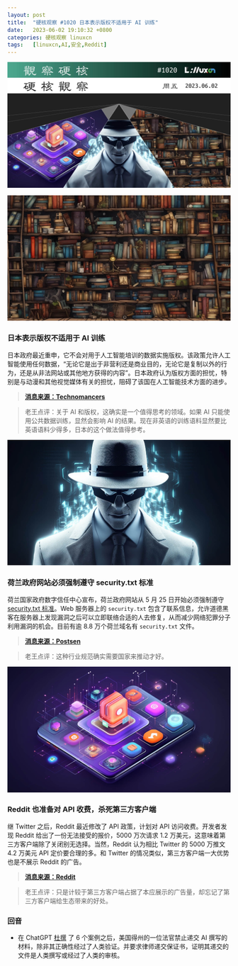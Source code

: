 ```yaml
---
layout: post
title:	"硬核观察 #1020 日本表示版权不适用于 AI 训练"
date:	2023-06-02 19:10:32 +0800 
categories:	硬核观察 linuxcn 
tags:	[linuxcn,AI,安全,Reddit]
---
```



![](/Asserts/Images/album/202306/02/190924xwcjobjyqicx3kzw.jpg)


![](/Asserts/Images/album/202306/02/190939xggrzsftsxvzfrzz.jpg)


### 日本表示版权不适用于 AI 训练


日本政府最近重申，它不会对用于人工智能培训的数据实施版权。该政策允许人工智能使用任何数据，“无论它是出于非营利还是商业目的，无论它是复制以外的行为，还是从非法网站或其他地方获得的内容”。日本政府认为版权方面的担忧，特别是与动漫和其他视觉媒体有关的担忧，阻碍了该国在人工智能技术方面的进步。



> 
> **[消息来源：Technomancers](https://technomancers.ai/japan-goes-all-in-copyright-doesnt-apply-to-ai-training/)**
> 
> 
> 



> 
> 老王点评：关于 AI 和版权，这确实是一个值得思考的领域。如果 AI 只能使用公共数据训练，显然会影响 AI 的结果。现在非英语的训练语料显然要比英语语料少得多，日本的这个做法值得参考。
> 
> 
> 


![](/Asserts/Images/album/202306/02/190953mraotoyye6vzooe0.jpg)


### 荷兰政府网站必须强制遵守 security.txt 标准


荷兰国家政府数字信任中心宣布，荷兰政府网站从 5 月 25 日开始必须强制遵守 [security.txt 标准](https://securitytxt.org/)。Web 服务器上的 `security.txt` 包含了联系信息，允许道德黑客在服务器上发现漏洞之后可以立即联络合适的人去修复，从而减少网络犯罪分子利用漏洞的机会。目前有逾 8.8 万个荷兰域名有 `security.txt` 文件。



> 
> **[消息来源：Postsen](https://netherlands.postsen.com/trends/198695/Securitytxt-now-mandatory-for-Dutch-government-websites.html)**
> 
> 
> 



> 
> 老王点评：这种行业规范确实需要国家来推动才好。
> 
> 
> 


![](/Asserts/Images/album/202306/02/191007v76ea707u6bk1bbq.jpg)


### Reddit 也准备对 API 收费，杀死第三方客户端


继 Twitter 之后，Reddit 最近修改了 API 政策，计划对 API 访问收费。开发者发现 Reddit 给出了一份无法接受的报价，5000 万次请求 1.2 万美元，这意味着第三方客户端除了关闭别无选择。当然，Reddit 认为相比 Twitter 的 5000 万推文 4.2 万美元 API 定价要合理的多。和 Twitter 的情况类似，第三方客户端一大优势也是不展示 Reddit 的广告。



> 
> **[消息来源：Reddit](https://www.reddit.com/r/apolloapp/comments/13ws4w3/had_a_call_with_reddit_to_discuss_pricing_bad/)**
> 
> 
> 



> 
> 老王点评：只是计较于第三方客户端占据了本应展示的广告量，却忘记了第三方客户端给生态带来的好处。
> 
> 
> 


### 回音


* 在 ChatGPT [杜撰](/article-15863-1.html) 了 6 个案例之后，美国得州的一位法官禁止递交 AI 撰写的材料，除非其正确性经过了人类验证。并要求律师递交保证书，证明其递交的文件是人类撰写或经过了人类的审核。

